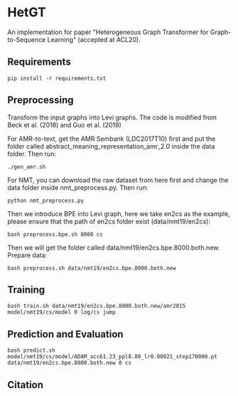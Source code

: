 # HetGT
An implementation for paper "Heterogeneous Graph Transformer for Graph-to-Sequence Learning" (accepted at ACL20).

## Requirements
```pip install -r requirements.txt```

## Preprocessing
Transform the input graphs into Levi graphs. The code is modified from Beck et al. (2018) and Guo et al. (2019)

For AMR-to-text, get the AMR Sembank (LDC2017T10) first and put the folder called abstract_meaning_representation_amr_2.0 inside the data folder. Then run:

```./gen_amr.sh```

For NMT, you can download the raw dataset from here first and change the data folder inside nmt_preprocess.py. Then run:

```python nmt_preprocess.py```

Then we introduce BPE into Levi graph, here we take en2cs as the example, please ensure that the path of en2cs folder exist (data/nmt19/en2cs):

```bash preprocess.bpe.sh 8000 cs```

Then we will get the folder called data/nmt19/en2cs.bpe.8000.both.new. Prepare data:

```bash preprocess.sh data/nmt19/en2cs.bpe.8000.both.new ```

## Training

``` bash train.sh data/nmt19/en2cs.bpe.8000.both.new/amr2015 model/nmt19/cs/model 0 log/cs jump ```


## Prediction and Evaluation

```bash predict.sh model/nmt19/cs/model/ADAM_acc61.23_ppl8.80_lr0.00021_step170000.pt data/nmt19/en2cs.bpe.8000.both.new 0 cs ```

## Citation
